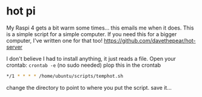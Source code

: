 # hot pi
My Raspi 4 gets a bit warm some times... this emails me when it does. This is a simple script for a simple computer.
If you need this for a bigger computer, I've written one for that too! https://github.com/davethepear/hot-server

I don't believe I had to install anything, it just reads a file.
Open your crontab: `crontab -e` (no sudo needed)
plop this in the crontab
```bash
*/1 * * * * /home/ubuntu/scripts/temphot.sh
```
change the directory to point to where you put the script. save it...
